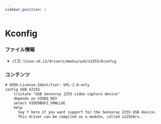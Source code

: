 ```yaml
---
sidebar_position: 1
---
```

# Kconfig

### ファイル情報

- パス: `linux-v6.12/drivers/media/usb/s2255/Kconfig`

### コンテンツ

```txt
# SPDX-License-Identifier: GPL-2.0-only
config USB_S2255
	tristate "USB Sensoray 2255 video capture device"
	depends on VIDEO_DEV
	select VIDEOBUF2_VMALLOC
	help
	  Say Y here if you want support for the Sensoray 2255 USB device.
	  This driver can be compiled as a module, called s2255drv.


```
